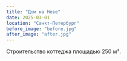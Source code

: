 ```yaml
---
title: "Дом на Неве"
date: 2025-03-01
location: "Санкт-Петербург"
before_image: "before.jpg"
after_image: "after.jpg"
---
```

Строительство коттеджа площадью 250 м².